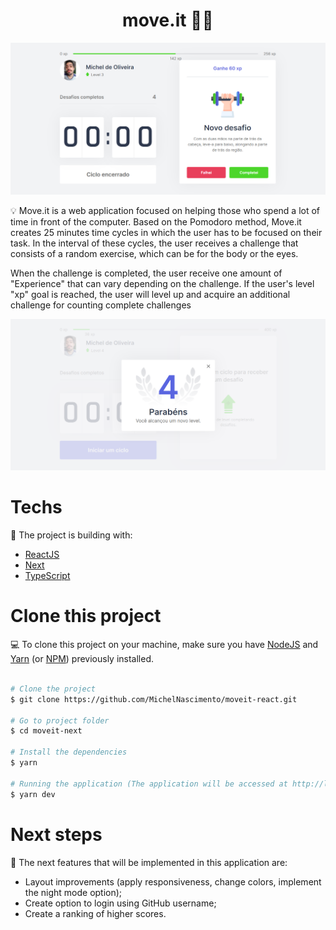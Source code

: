 <h1 align="center">
  move.it 🤸‍♂️
</h1>

<div>
  <img src="./public/moveit.PNG" alt="Screenshot of the application" />
</div>

  💡 Move.it is a web application focused on helping those who spend a lot of time in front of the computer. Based on the Pomodoro method, Move.it creates 25 minutes time cycles in which the user has to be focused on their task. In the interval of these cycles, the user receives a challenge that consists of a random exercise, which can be for the body or the eyes.

   When the challenge is completed, the user receive one amount of "Experience" that can vary depending on the challenge. If the user's level "xp" goal is reached, the user will level up and acquire an additional challenge for counting complete challenges

<img src="./public/NewLevel.PNG" alt="Modal displayed when leveling up"/>

  # Techs
  🚀 The project is building with:
  * [ReactJS](https://reactjs.org/)
  * [Next](https://nextjs.org/)
  * [TypeScript](https://www.typescriptlang.org/)

  # Clone this project

 💻 To clone this project on your machine, make sure you have [NodeJS](https://nodejs.org/) and [Yarn](https://yarnpkg.com/) (or [NPM](https://www.npmjs.com/)) previously installed.


  ```bash

  # Clone the project
  $ git clone https://github.com/MichelNascimento/moveit-react.git

  # Go to project folder
  $ cd moveit-next

  # Install the dependencies
  $ yarn

  # Running the application (The application will be accessed at http://localhost:3000 in the browser)
  $ yarn dev

  ```

  # Next steps

 💪 The next features that will be implemented in this application are:

  * Layout improvements (apply responsiveness, change colors, implement the night mode option);
  * Create option to login using GitHub username;
  * Create a ranking of higher scores.